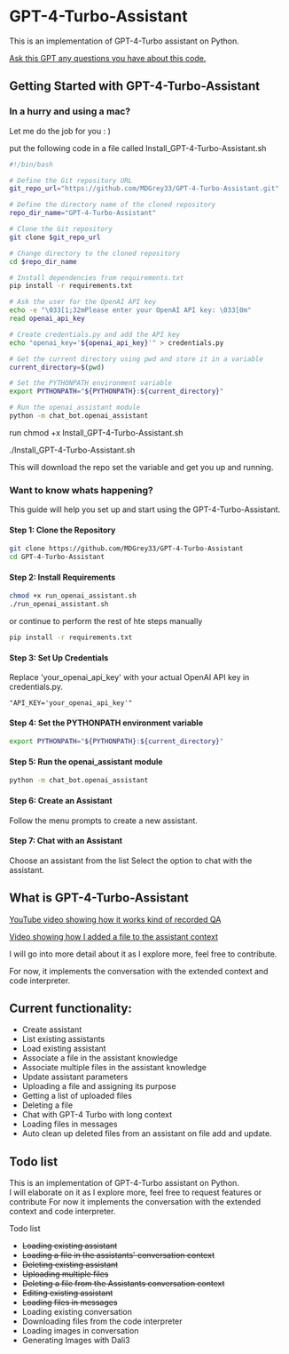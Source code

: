 # GPT-4-Turbo-Assistant 

This is an implementation of GPT-4-Turbo assistant on Python.

[Ask this GPT any questions you have about this code.](https://chat.openai.com/g/g-yJoNW6R47-gpt-4-turbo-assistants-python-dev)

## Getting Started with GPT-4-Turbo-Assistant

### In a hurry and using a mac?
Let me do the job for you : )

put the following code in a file called Install_GPT-4-Turbo-Assistant.sh
```bash
#!/bin/bash

# Define the Git repository URL
git_repo_url="https://github.com/MDGrey33/GPT-4-Turbo-Assistant.git"

# Define the directory name of the cloned repository
repo_dir_name="GPT-4-Turbo-Assistant"

# Clone the Git repository
git clone $git_repo_url

# Change directory to the cloned repository
cd $repo_dir_name

# Install dependencies from requirements.txt
pip install -r requirements.txt

# Ask the user for the OpenAI API key
echo -e "\033[1;32mPlease enter your OpenAI API key: \033[0m"
read openai_api_key

# Create credentials.py and add the API key
echo "openai_key='${openai_api_key}'" > credentials.py

# Get the current directory using pwd and store it in a variable
current_directory=$(pwd)

# Set the PYTHONPATH environment variable
export PYTHONPATH="${PYTHONPATH}:${current_directory}"

# Run the openai_assistant module
python -m chat_bot.openai_assistant

```
run chmod +x Install_GPT-4-Turbo-Assistant.sh

./Install_GPT-4-Turbo-Assistant.sh

This will download the repo set the variable and get you up and running.

### Want to know whats happening?

This guide will help you set up and start using the GPT-4-Turbo-Assistant.

#### Step 1: Clone the Repository
```bash
git clone https://github.com/MDGrey33/GPT-4-Turbo-Assistant
cd GPT-4-Turbo-Assistant
```

#### Step 2: Install Requirements
````bash
chmod +x run_openai_assistant.sh
./run_openai_assistant.sh
````

or continue to perform the rest of hte steps manually

```bash
pip install -r requirements.txt
```

#### Step 3: Set Up Credentials
Replace 'your_openai_api_key' with your actual OpenAI API key in credentials.py.
```
"API_KEY='your_openai_api_key'"
```
#### Step 4: Set the PYTHONPATH environment variable
````bash
export PYTHONPATH="${PYTHONPATH}:${current_directory}"
````
#### Step 5: Run the openai_assistant module
````bash
python -m chat_bot.openai_assistant
````

#### Step 6: Create an Assistant
Follow the menu prompts to create a new assistant.

#### Step 7: Chat with an Assistant
Choose an assistant from the list
Select the option to chat with the assistant.

## What is GPT-4-Turbo-Assistant

[YouTube video showing how it works kind of recorded QA](https://youtu.be/4KgEMO4Ufis)

[Video showing how I added a file to the assistant context](https://youtu.be/34IfrpEQMMA)

I will go into more detail about it as I explore more, feel free to contribute.

For now, it implements the conversation with the extended context and code interpreter.


## Current functionality:

* Create assistant
* List existing assistants
* Load existing assistant
* Associate a file in the assistant knowledge
* Associate multiple files in the assistant knowledge
* Update assistant parameters
* Uploading a file and assigning its purpose
* Getting a list of uploaded files
* Deleting a file
* Chat with GPT-4 Turbo with long context
* Loading files in messages
* Auto clean up deleted files from an assistant on file add and update.

## Todo list
This is an implementation of GPT-4-Turbo assistant on Python.  
I will elaborate on it as I explore more, feel free to request features or contribute For now it implements the conversation with the extended context and code interpreter.

Todo list

* ~~Loading existing assistant~~
* ~~Loading a file in the assistants' conversation context~~
* ~~Deleting existing assistant~~
* ~~Uploading multiple files~~
* ~~Deleting a file from the Assistants conversation context~~
* ~~Editing existing assistant~~
* ~~Loading files in messages~~
* Loading existing conversation
* Downloading files from the code interpreter
* Loading images in conversation
* Generating Images with Dali3
